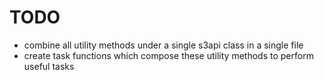 # TODO

- combine all utility methods under a single s3api class in a single file
- create task functions which compose these utility methods to perform useful tasks
